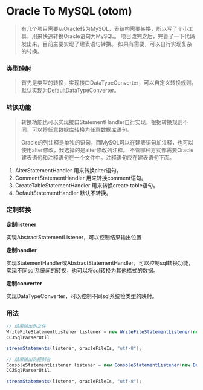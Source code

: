 # Oracle To MySQL (otom)

> 有几个项目需要从Oracle转为MySQL，表结构需要转换，所以写了个小工具，用来快速转换Oracle语句为MySQL。
> 项目改完之后，完善了一下代码发出来，目前主要实现了建表语句转换。
> 如果有需要，可以自行实现复杂的转换。

### 类型映射

> 首先是类型的转换，实现接口DataTypeConverter，可以自定义转换规则，默认实现为DefaultDataTypeConverter。
>
>
>

### 转换功能

> 转换功能也可以实现接口StatementHandler自行实现，根据转换规则不同，可以将任意数据库转换为任意数据库语句。
>
> Oracle的列注释是单独的语句，而MySQL可以在建表语句加注释，也可以使用alter修改，我选择的是alter修改列注释。
> 不管哪种方式都需要Oracle建表语句和注释语句在一个文件中。注释语句应在建表语句下面。

1. AlterStatementHandler 用来转换alter语句。
2. CommentStatementHandler 用来转换comment语句。
3. CreateTableStatementHandler 用来转换create table语句。
4. DefaultStatementHandler 默认不转换。

### 定制转换

**定制listener**

实现AbstractStatementListener，可以控制结果输出位置

**定制handler**

实现StatementHandler或AbstractStatementHandler，可以控制sql转换功能，实现不同sql系统间的转换，也可以将sql转换为其他格式的数据。

**定制converter**

实现DataTypeConverter，可以控制不同sql系统检类型的映射。

### 用法
```java
// 结果输出到文件
WriteFileStatementListener listener = new WriteFileStatementListener(new FileOutputStream("mysql-temp.sql"), new DefaultDataTypeConverter());
CCJSqlParserUtil.

streamStatements(listener, oracleFileIs, "utf-8");

// 结果输出到控制台
ConsoleStatementListener listener = new ConsoleStatementListener(new DefaultDataTypeConverter());
CCJSqlParserUtil.

streamStatements(listener, oracleFileIs, "utf-8");
```
